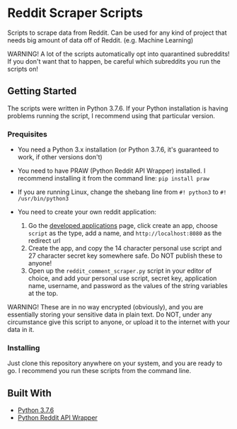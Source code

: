 # Reddit Scraper Scripts

Scripts to scrape data from Reddit. Can be used for any kind of project that needs big amount of data off of Reddit. (e.g. Machine Learning)

WARNING! A lot of the scripts automatically opt into quarantined subreddits! If you don't want that to happen, be careful which subreddits you run the scripts on!

## Getting Started

The scripts were written in Python 3.7.6. If your Python installation is having problems running the script, I recommend using that particular version.

### Prequisites

* You need a Python 3.x installation (or Python 3.7.6, it's guaranteed to work, if other versions don't)

* You need to have PRAW (Python Reddit API Wrapper) installed. I recommend installing it from the command line:
`pip install praw`

* If you are running Linux, change the shebang line from
`#! python3`
  to
`#! /usr/bin/python3`

* You need to create your own reddit application:
    1. Go the [developed applications](https://www.reddit.com/prefs/apps/ "Reddit developed applications") page, click create an app, choose `script` as the type, add a name, and `http://localhost:8080` as the redirect url
    2. Create the app, and copy the 14 character personal use script and 27 character secret key somewhere safe. Do NOT publish these to anyone!
    3. Open up the `reddit_comment_scraper.py` script in your editor of choice, and add your personal use script, secret key, application name, username, and password as the values of the string variables at the top.

WARNING! These are in no way encrypted (obviously), and you are essentially storing your sensitive data in plain text. Do NOT, under any circumstance give this script to anyone, or upload it to the internet with your data in it.

### Installing

Just clone this repository anywhere on your system, and you are ready to go. I recommend you run these scripts from the command line.

## Built With

* [Python 3.7.6](https://www.python.org/)
* [Python Reddit API Wrapper](https://praw.readthedocs.io/en/latest/)

